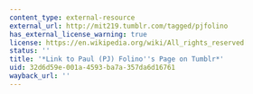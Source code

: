 ```yaml
---
content_type: external-resource
external_url: http://mit219.tumblr.com/tagged/pjfolino
has_external_license_warning: true
license: https://en.wikipedia.org/wiki/All_rights_reserved
status: ''
title: '*Link to Paul (PJ) Folino''s Page on Tumblr*'
uid: 32d6d59e-001a-4593-ba7a-357da6d16761
wayback_url: ''
---
```

